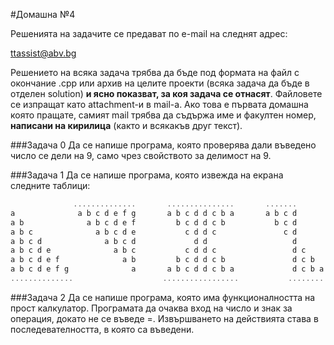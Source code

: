 #Домашна №4

Решенията на задачите се предават по e-mail на следнят адрес:

ttassist@abv.bg

Решението на всяка задача трябва да бъде под формата на файл с окончание .cpp или архив на целите проекти (всяка задача да бъде в отделен solution) **и ясно показват, за коя задача се отнасят**. Файловете се изпращат като attachment-и в mail-a. Ако това е първата домашна която пращате, самият mail трябва да съдържа име и факултен номер, **написани на кирилица** (както и всякакъв друг текст). 

###Задача 0
Да се напише програма, която проверява дали въведено число се дели на 9, само чрез свойството за делимост на 9.

###Задача 1
Да се напише програма, която извежда на екрана следните таблици:


```c++
              ..............       ...............       .......
a              a b c d e f g       a b c d d c b a       a b c d
a b              a b c d e f         b c d d c b           b c d
a b c              a b c d e           c d d c               c d
a b c d              a b c d             d d                   d
a b c d e              a b c           c d d c                 d c
a b c d e f              a b         b c d d c b               d c b
a b c d e f g              a       a b c d d c b a             d c b a
..............                    .................           ........
```

###Задача 2
Да се напише програма, която има функционалността на прост калкулатор. Програмата да очаква вход на число и знак за операция, докато не се въведе =. Извършването на действията става в последевателността, в която са въведени.
